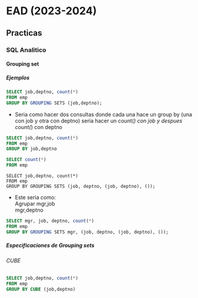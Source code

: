 # EAD (2023-2024)
## Practicas
### SQL Analitico
#### Grouping set
##### Ejemplos
```sql
SELECT job,deptno, count(*)
FROM emp 
GROUP BY GROUPING SETS (job,deptno);
```
- Seria como hacer dos consultas donde cada una hace un group by (una con job y otra con deptno)
seria hacer un count(*) con job y despues count(*) con deptno
```sql	
SELECT job,deptno, count(*)
FROM emp 
GROUP BY job,deptno
```
```sql
SELECT count(*)
FROM emp 
```
```
SELECT job,deptno, count(*)
FROM emp 
GROUP BY GROUPING SETS (job, deptno, (job, deptno), ());
```
- Este seria como:   
Agrupar mgr,job                          
         mgr,deptno    
   
```sql
SELECT mgr, job, deptno, count(*)
FROM emp 
GROUP BY GROUPING SETS mgr, (job, deptno, (job, deptno), ());
```
##### Especificaciones de Grouping sets
###### CUBE
```sql
SELECT job,deptno, count(*)
FROM emp 
GROUP BY CUBE (job,deptno)
```


